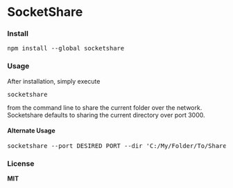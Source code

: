 <h1>SocketShare</h1>

<h3>Install</h3>
<pre>npm install --global socketshare</pre>

<h3>Usage</h3>
After installation, simply execute 
<pre>socketshare</pre> 
from the command line to share the current folder over the network.
Socketshare defaults to sharing the current directory over port 3000.

<h4>Alternate Usage</h4>
<pre>socketshare --port DESIRED_PORT --dir 'C:/My/Folder/To/Share'</pre>

<h3>License</h3>
<b>MIT</b>